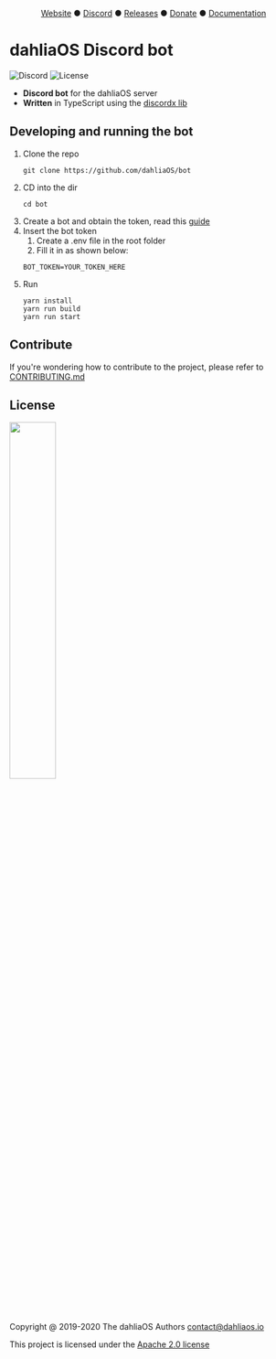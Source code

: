 <p align="center">
<a href="https://dahliaos.io">Website</a> ●
<a href="https://discord.gg/7qVbJHR">Discord</a> ●
<a href="https://github.com/dahliaos/releases/releases">Releases</a> ●
<a href="https://opencollective.com/dahliaos">Donate</a> ●
<a href="https://docs.dahliaos.io">Documentation</a>

# dahliaOS Discord bot
![Discord](https://img.shields.io/discord/576141822145986590?color=bright-green)
![License](https://img.shields.io/github/license/dahliaos/bot?color=bright-green)

 - **Discord bot** for the dahliaOS server
 - **Written** in TypeScript using the [discordx lib](https://yarnpkg.com/package/discordx)
 
 ## Developing and running the bot

 1. Clone the repo
     ```
     git clone https://github.com/dahliaOS/bot
     ```
 1. CD into the dir
     ```
     cd bot
     ```
 1. Create a bot and obtain the token, read this [guide](https://github.com/reactiflux/discord-irc/wiki/Creating-a-discord-bot-&-getting-a-token)
 1. Insert the bot token
    1. Create a .env file in the root folder
    1. Fill it in as shown below:
     ```
    BOT_TOKEN=YOUR_TOKEN_HERE
     ```
 1. Run
     ```
     yarn install
     yarn run build
     yarn run start
     ```

## Contribute

If you're wondering how to contribute to the project, please refer to [CONTRIBUTING.md](../CONTRIBUTING.md)

## License

<p align="left">
  <img width="40%" src="https://github.com/dahliaos/brand/blob/master/Logo%20PNGs/dahliaOS%20logo%20with%20text%20(drop%20shadow).png"
</p>

Copyright @ 2019-2020 The dahliaOS Authors contact@dahliaos.io

This project is licensed under the [Apache 2.0 license](../LICENSE)
